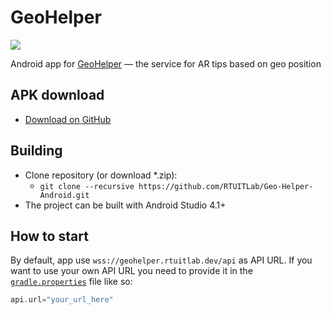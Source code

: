# GeoHelper

![](https://img.shields.io/github/v/release/RTUITLab/Geo-Helper-Android?include_prereleases)

Android app for [GeoHelper](https://geohelper.rtuitlab.dev) –– the service for AR tips based on geo position

## APK download
* [Download on GitHub](https://github.com/RTUITLab/Geo-Helper-Android/releases)

## Building
* Clone repository (or download *.zip):
    * `git clone --recursive https://github.com/RTUITLab/Geo-Helper-Android.git`
* The project can be built with Android Studio 4.1+

## How to start
By default, app use `wss://geohelper.rtuitlab.dev/api` as API URL. If you want to use your own API URL you need to provide it in the [`gradle.properties`](gradle.properties#L23) file like so:
```groovy
api.url="your_url_here"
```
